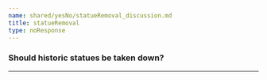 ```yaml
---
name: shared/yesNo/statueRemoval_discussion.md
title: statueRemoval
type: noResponse
---
```


### Should historic statues be taken down?

---

